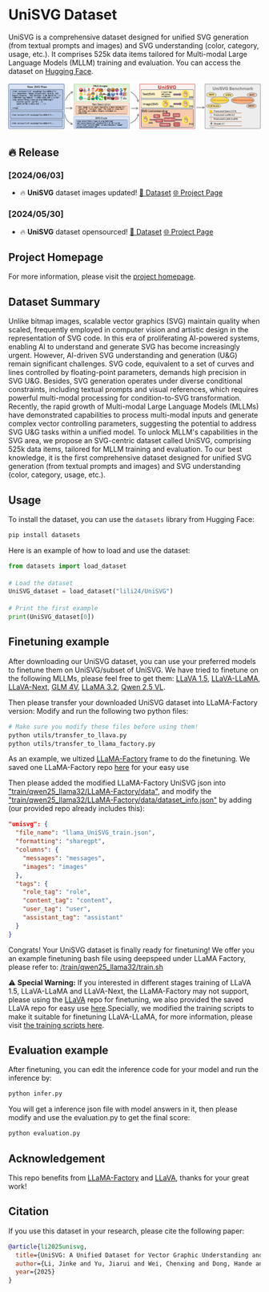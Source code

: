 # UniSVG Dataset

UniSVG is a comprehensive dataset designed for unified SVG generation (from textual prompts and images) and SVG understanding (color, category, usage, etc.). It comprises 525k data items tailored for Multi-modal Large Language Models (MLLM) training and evaluation. You can access the dataset on [Hugging Face](https://huggingface.co/datasets/lili24/UniSVG).

![UniSVG Example](images/Abstract_github.png)

## 🔥 Release
### [2024/06/03]
- 🔥 **UniSVG** dataset images updated! [📂 Dataset](https://huggingface.co/datasets/lili24/UniSVG/blob/main/png.zip) [🌐 Project Page](https://ryanlijinke.github.io/) 

### [2024/05/30]
- 🔥 **UniSVG** dataset opensourced! [📂 Dataset](https://huggingface.co/datasets/lili24/UniSVG) [🌐 Project Page](https://ryanlijinke.github.io/) 

## Project Homepage

For more information, please visit the [project homepage](https://ryanlijinke.github.io/).

## Dataset Summary

Unlike bitmap images, scalable vector graphics (SVG) maintain quality when scaled, frequently employed in computer vision and artistic design in the representation of SVG code. In this era of proliferating AI-powered systems, enabling AI to understand and generate SVG has become increasingly urgent. However, AI-driven SVG understanding and generation (U&G) remain significant challenges. SVG code, equivalent to a set of curves and lines controlled by floating-point parameters, demands high precision in SVG U&G. Besides, SVG generation operates under diverse conditional constraints, including textual prompts and visual references, which requires powerful multi-modal processing for condition-to-SVG transformation. Recently, the rapid growth of Multi-modal Large Language Models (MLLMs) have demonstrated capabilities to process multi-modal inputs and generate complex vector controlling parameters, suggesting the potential to address SVG U&G tasks within a unified model. To unlock MLLM's capabilities in the SVG area, we propose an SVG-centric dataset called UniSVG, comprising 525k data items, tailored for MLLM training and evaluation. To our best knowledge, it is the first comprehensive dataset designed for unified SVG generation (from textual prompts and images) and SVG understanding (color, category, usage, etc.).
## Usage

To install the dataset, you can use the `datasets` library from Hugging Face:

```bash
pip install datasets

```
Here is an example of how to load and use the dataset:

```python
from datasets import load_dataset

# Load the dataset
UniSVG_dataset = load_dataset("lili24/UniSVG")

# Print the first example
print(UniSVG_dataset[0])
```
## Finetuning example
After downloading our UniSVG dataset, you can use your preferred models to finetune them on UniSVG/subset of UniSVG. 
We have tried to finetune on the following MLLMs, please feel free to get them: [LLaVA 1.5](https://huggingface.co/llava-hf/llava-1.5-7b-hf), [LLaVA-LLaMA](https://huggingface.co/Intel/llava-llama-3-8b), [LLaVA-Next](https://huggingface.co/llava-hf/llama3-llava-next-8b-hf), [GLM 4V](https://huggingface.co/THUDM/glm-4v-9b), [LLaMA 3.2](https://huggingface.co/meta-llama/Llama-3.2-3B-Instruct), [Qwen 2.5 VL](https://huggingface.co/Qwen/Qwen2.5-VL-7B-Instruct). 

Then please transfer your downloaded UniSVG dataset into LLaMA-Factory version:
Modify and run the following two python files:
```bash
# Make sure you modify these files before using them!
python utils/transfer_to_llava.py
python utils/transfer_to_llama_factory.py
```

As an example, we ultized [LLaMA-Factory](https://github.com/hiyouga/LLaMA-Factory) frame to do the finetuning. We saved one LLaMA-Factory repo [here](https://github.com/Ryanlijinke/unisvg.github.io/tree/main/train/qwen25_llama32/LLaMA-Factory) for your easy use 

Then please added the modified LLaMA-Factory UniSVG json into ["train/qwen25_llama32/LLaMA-Factory/data"](https://github.com/Ryanlijinke/unisvg.github.io/tree/main/train/qwen25_llama32/LLaMA-Factory/data), and modify the ["train/qwen25_llama32/LLaMA-Factory/data/dataset_info.json"](https://github.com/Ryanlijinke/unisvg.github.io/blob/main/train/qwen25_llama32/LLaMA-Factory/data/dataset_info.json) by adding (our provided repo already includes this):
```json
"unisvg": {
  "file_name": "llama_UniSVG_train.json",
  "formatting": "sharegpt",
  "columns": {
    "messages": "messages",
    "images": "images"
  },
  "tags": {
    "role_tag": "role",
    "content_tag": "content",
    "user_tag": "user",
    "assistant_tag": "assistant"
  }
}
```
Congrats! Your UniSVG dataset is finally ready for finetuning! We offer you an example finetuning bash file using deepspeed under LLaMA Factory, please refer to: [/train/qwen25_llama32/train.sh](https://github.com/Ryanlijinke/unisvg.github.io/blob/main/train/qwen25_llama32/train.sh)

⚠️ **Special Warning:** If you interested in different stages training of LLaVA 1.5, LLaVA-LLaMA and LLaVA-Next, the LLaMA-Factory may not support, please using the [LLaVA](https://github.com/haotian-liu/LLaVA) repo for finetuning, we also provided the saved LLaVA repo for easy use [here](https://github.com/Ryanlijinke/unisvg.github.io/tree/main/train/llava_llama/LLaVA).Specially, we modified the training scripts to make it suitable for finetuning LLaVA-LLaMA, for more information, please visit [the training scripts here](https://github.com/Ryanlijinke/unisvg.github.io/blob/main/train/llava_llama/LLaVA/llava/train/train.py). 

## Evaluation example
After finetuning, you can edit the inference code for your model and run the inference by:
```bash
python infer.py
```

You will get a inference json file with model answers in it, then please modify and use the evaluation.py to get the final score:
```bash
python evaluation.py
```
## Acknowledgement
This repo benefits from [LLaMA-Factory](https://github.com/hiyouga/LLaMA-Factory) and [LLaVA](https://github.com/haotian-liu/LLaVA), thanks for your great work!
## Citation

If you use this dataset in your research, please cite the following paper:

```bibtex
@article{li2025unisvg,
  title={UniSVG: A Unified Dataset for Vector Graphic Understanding and Generation with Multimodal Large Language Models},
  author={Li, Jinke and Yu, Jiarui and Wei, Chenxing and Dong, Hande and Lin, Qiang and Yang, Liangjing and Wang, Zhicai and Hao, Yanbin},
  year={2025}
}
